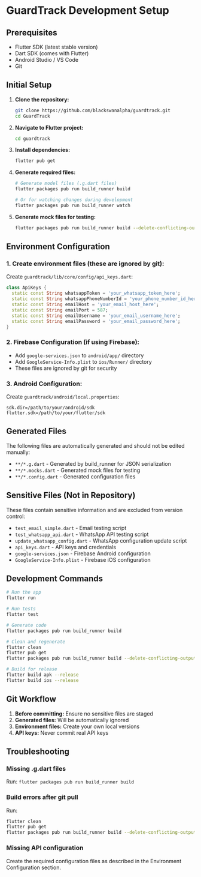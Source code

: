 # GuardTrack Development Setup

## Prerequisites

- Flutter SDK (latest stable version)
- Dart SDK (comes with Flutter)
- Android Studio / VS Code
- Git

## Initial Setup

1. **Clone the repository:**
   ```bash
   git clone https://github.com/blackswanalpha/guardtrack.git
   cd GuardTrack
   ```

2. **Navigate to Flutter project:**
   ```bash
   cd guardtrack
   ```

3. **Install dependencies:**
   ```bash
   flutter pub get
   ```

4. **Generate required files:**
   ```bash
   # Generate model files (.g.dart files)
   flutter packages pub run build_runner build
   
   # Or for watching changes during development
   flutter packages pub run build_runner watch
   ```

5. **Generate mock files for testing:**
   ```bash
   flutter packages pub run build_runner build --delete-conflicting-outputs
   ```

## Environment Configuration

### 1. Create environment files (these are ignored by git):

Create `guardtrack/lib/core/config/api_keys.dart`:
```dart
class ApiKeys {
  static const String whatsappToken = 'your_whatsapp_token_here';
  static const String whatsappPhoneNumberId = 'your_phone_number_id_here';
  static const String emailHost = 'your_email_host_here';
  static const String emailPort = 587;
  static const String emailUsername = 'your_email_username_here';
  static const String emailPassword = 'your_email_password_here';
}
```

### 2. Firebase Configuration (if using Firebase):

- Add `google-services.json` to `android/app/` directory
- Add `GoogleService-Info.plist` to `ios/Runner/` directory
- These files are ignored by git for security

### 3. Android Configuration:

Create `guardtrack/android/local.properties`:
```properties
sdk.dir=/path/to/your/android/sdk
flutter.sdk=/path/to/your/flutter/sdk
```

## Generated Files

The following files are automatically generated and should not be edited manually:

- `**/*.g.dart` - Generated by build_runner for JSON serialization
- `**/*.mocks.dart` - Generated mock files for testing
- `**/*.config.dart` - Generated configuration files

## Sensitive Files (Not in Repository)

These files contain sensitive information and are excluded from version control:

- `test_email_simple.dart` - Email testing script
- `test_whatsapp_api.dart` - WhatsApp API testing script
- `update_whatsapp_config.dart` - WhatsApp configuration update script
- `api_keys.dart` - API keys and credentials
- `google-services.json` - Firebase Android configuration
- `GoogleService-Info.plist` - Firebase iOS configuration

## Development Commands

```bash
# Run the app
flutter run

# Run tests
flutter test

# Generate code
flutter packages pub run build_runner build

# Clean and regenerate
flutter clean
flutter pub get
flutter packages pub run build_runner build --delete-conflicting-outputs

# Build for release
flutter build apk --release
flutter build ios --release
```

## Git Workflow

1. **Before committing:** Ensure no sensitive files are staged
2. **Generated files:** Will be automatically ignored
3. **Environment files:** Create your own local versions
4. **API keys:** Never commit real API keys

## Troubleshooting

### Missing .g.dart files
Run: `flutter packages pub run build_runner build`

### Build errors after git pull
Run:
```bash
flutter clean
flutter pub get
flutter packages pub run build_runner build --delete-conflicting-outputs
```

### Missing API configuration
Create the required configuration files as described in the Environment Configuration section.
